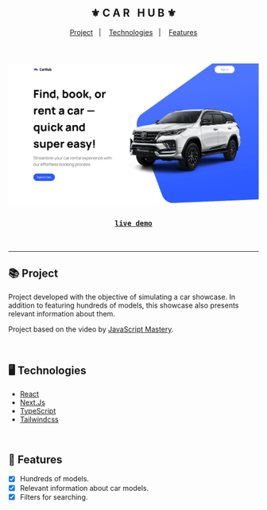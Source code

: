 <div align="center">
    <h2>⚜️ C A R &nbsp; H U B ⚜️</h2>
</div>

<p align="center">
    <a href="#-project">Project</a>&nbsp;&nbsp;&nbsp;|&nbsp;&nbsp;&nbsp;
    <a href="#-technologies">Technologies</a>&nbsp;&nbsp;&nbsp;|&nbsp;&nbsp;&nbsp;
    <a href="#-features">Features</a>
</p>

<br/>

<h3 align="center">
    <img src="./.github/readme-print.png" alt="project image"/>
    <br />
    <h3 align="center">
        <strong>
            <code>&nbsp;<a href="https://next-car-showcase.vercel.app">live demo</a>&nbsp;</code>
        </strong>
    </h3>
</h3>

<br/><hr/>

## 📚 Project

<p>Project developed with the objective of simulating a car showcase. In addition to featuring hundreds of models, this showcase also presents relevant information about them.</p>
<p>Project based on the video by <a href="https://www.youtube.com/watch?v=pUNSHPyVryU">JavaScript Mastery</a>.</p>

<br/>

## 🖥 Technologies

- [React](https://react.dev/)
- [Next.Js](https://nextjs.org/)
- [TypeScript](https://www.typescriptlang.org/)
- [Tailwindcss](https://tailwindcss.com/)

<br/>

## 🧾 Features

- [x] Hundreds of models.
- [x] Relevant information about car models.
- [x] Filters for searching.
